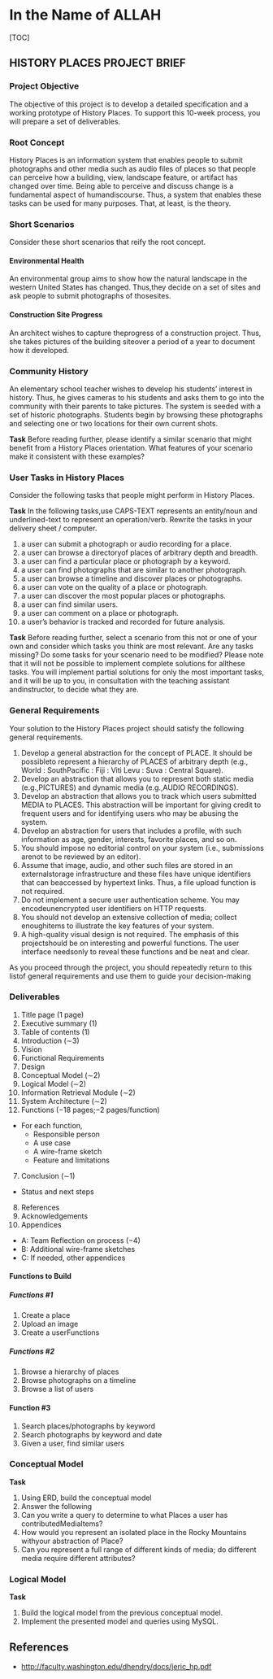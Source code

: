 # In the Name of ALLAH

[TOC]

## HISTORY PLACES PROJECT BRIEF

### Project Objective

The objective of this project is to develop a detailed specification and a working prototype of History Places. To support this 10-week process, you will prepare a set of deliverables.

### Root Concept

History Places is an information system that enables people to submit photographs and other media such as audio files of places so that people can perceive how a building, view, landscape feature, or artifact has changed over time. Being able to perceive and discuss change is a fundamental aspect of humandiscourse. Thus, a system that enables these tasks can be used for many purposes. That, at least, is the theory.

### Short Scenarios

Consider these short scenarios that reify the root concept.

#### Environmental Health

An environmental group aims to show how the  natural  landscape  in  the  western  United  States  has  changed. Thus,they decide on a set of sites and ask people to submit photographs of thosesites.

#### Construction  Site  Progress

An  architect  wishes  to  capture  theprogress of a construction project. Thus, she takes pictures of the building siteover a period of a year to document how it developed.

### Community History

An elementary school teacher wishes to develop his students’ interest in history. Thus, he gives cameras to his students and asks them to go into the community with their parents to take pictures. The system is seeded with a set of historic photographs. Students begin by browsing these photographs and selecting one or two locations for their own current shots.

**Task** Before reading further, please identify a similar scenario that might benefit from a History Places orientation. What features of your scenario make it consistent with these examples?

### User Tasks in History Places

Consider the following tasks that people might perform in History Places.

**Task** In the following tasks,use CAPS-TEXT represents an entity/noun and underlined-text to represent an operation/verb. Rewrite the tasks in your delivery sheet / computer.

1. a user can submit a photograph or audio recording for a place.
2. a user can browse a directoryof places of arbitrary depth and breadth.
3. a user can find a particular place or photograph by a keyword.
4. a user can find photographs that are similar to another photograph.
5. a user can browse a timeline and discover places or photographs.
6. a user can vote on the quality of a place or photograph.
7. a user can discover the most popular places or photographs.
8. a user can find similar users.
9. a user can comment on a place or photograph.
10. a user’s behavior is tracked and recorded for future analysis.


**Task** Before reading further, select a scenario from this not or one of your own and consider which tasks you think are most relevant. Are any tasks missing? Do some tasks for your scenario need to be modified? Please note that it will not be possible to implement complete solutions for allthese tasks. You will implement partial solutions for only the most important tasks, and it will be up to you, in consultation with the teaching assistant andinstructor, to decide what they are.

### General Requirements

Your solution to the History Places project should satisfy the following general requirements.

1. Develop a general abstraction for the concept of PLACE. It should be possibleto represent a hierarchy of PLACES of arbitrary depth (e.g., World : SouthPacific : Fiji : Viti Levu : Suva : Central Square).
2. Develop an abstraction that allows you to represent both static media (e.g.,PICTURES) and dynamic media (e.g.,AUDIO RECORDINGS).
3. Develop an abstraction that allows you to track which users submitted MEDIA to PLACES. This abstraction will be important for giving credit to frequent users and for identifying users who may be abusing the system.
4. Develop an abstraction for users that includes a profile, with such information as age, gender, interests, favorite places, and so on.
5. You should impose no editorial control on your system (i.e., submissions arenot to be reviewed by an editor).
6. Assume that image, audio, and other such files are stored in an externalstorage infrastructure and these files have unique identifiers that can beaccessed by hypertext links. Thus, a file upload function is not required.
7. Do not implement a secure user authentication scheme. You may encodeunencrypted user identifiers on HTTP requests.
8. You  should  not  develop  an  extensive  collection  of  media;  collect  enoughitems to illustrate the key features of your system.
9. A high-quality visual design is not required. The emphasis of this projectshould be on interesting and powerful functions. The user interface needsonly to reveal these functions and be neat and clear.

As you proceed through the project, you should repeatedly return to this listof general requirements and use them to guide your decision-making

### Deliverables

1. Title page (1 page)
2. Executive summary (1)
3. Table of contents (1)
4. Introduction (∼3)
  1. Vision
  2. Functional Requirements
5. Design
  1. Conceptual Model (∼2)
  2. Logical Model (∼2)
  3. Information Retrieval Module (∼2)
  4. System Architecture (∼2)
6. Functions (−18 pages;−2 pages/function) 
  - For each function,
    - Responsible person
    - A use case
    - A wire-frame sketch
    - Feature and limitations
7. Conclusion (∼1)
  - Status and next steps
8. References
9. Acknowledgements
10. Appendices
  - A: Team Reflection on process (−4)
  - B: Additional wire-frame sketches
  - C: If needed, other appendices

#### Functions to Build

##### Functions #1

1. Create a place
2. Upload an image
3. Create a userFunctions

##### Functions #2

1. Browse a hierarchy of places
2. Browse photographs on a timeline
3. Browse a list of users

#### Function #3

1. Search places/photographs by keyword
2. Search photographs by keyword and date
3. Given a user, find similar users

### Conceptual Model

**Task**

1. Using ERD, build the conceptual model
2. Answer the following
  1. Can you write a query to determine to what Places a user has contributedMediaItems?
  2. How would you represent an isolated place in the Rocky Mountains withyour abstraction of Place?
  3. Can  you  represent a full range of different kinds of media; do different media require different attributes?

### Logical Model

**Task**

1. Build the logical model from the previous conceptual model.
2. Implement the presented model and queries using MySQL.

## References

- <http://faculty.washington.edu/dhendry/docs/jeric_hp.pdf>
